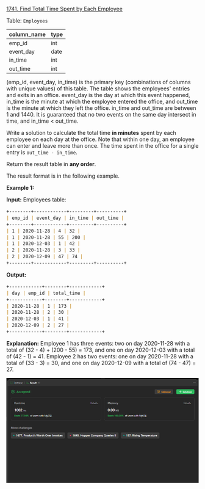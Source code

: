 [1741. Find Total Time Spent by Each Employee](https://leetcode.com/problems/find-total-time-spent-by-each-employee/)

Table: `Employees`

| column_name | type |
| ----------- | ---- |
| emp_id      | int  |
| event_day   | date |
| in_time     | int  |
| out_time    | int  |

(emp_id, event_day, in_time) is the primary key (combinations of columns with unique values) of this table.
The table shows the employees' entries and exits in an office.
event_day is the day at which this event happened, in_time is the minute at which the employee entered the office, and out_time is the minute at which they left the office.
in_time and out_time are between 1 and 1440.
It is guaranteed that no two events on the same day intersect in time, and in_time < out_time.

Write a solution to calculate the total time **in minutes** spent by each employee on each day at the office. Note that within one day, an employee can enter and leave more than once. The time spent in the office for a single entry is `out_time - in_time`.

Return the result table in **any order**.

The result format is in the following example.

**Example 1:**

**Input:**
Employees table:

```markdown
+--------+------------+---------+----------+
| emp_id | event_day | in_time | out_time |
+--------+------------+---------+----------+
| 1 | 2020-11-28 | 4 | 32 |
| 1 | 2020-11-28 | 55 | 200 |
| 1 | 2020-12-03 | 1 | 42 |
| 2 | 2020-11-28 | 3 | 33 |
| 2 | 2020-12-09 | 47 | 74 |
+--------+------------+---------+----------+
```

**Output:**

```markdown
+------------+--------+------------+
| day | emp_id | total_time |
+------------+--------+------------+
| 2020-11-28 | 1 | 173 |
| 2020-11-28 | 2 | 30 |
| 2020-12-03 | 1 | 41 |
| 2020-12-09 | 2 | 27 |
+------------+--------+------------+
```

**Explanation:**
Employee 1 has three events: two on day 2020-11-28 with a total of (32 - 4) + (200 - 55) = 173, and one on day 2020-12-03 with a total of (42 - 1) = 41.
Employee 2 has two events: one on day 2020-11-28 with a total of (33 - 3) = 30, and one on day 2020-12-09 with a total of (74 - 47) = 27.

![alt](./ss.png)
